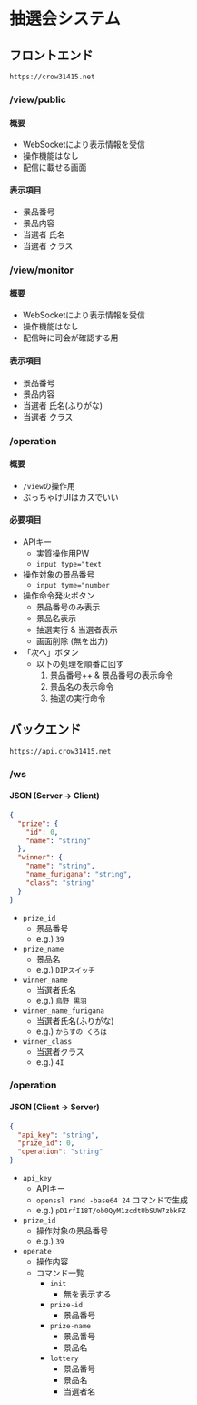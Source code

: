 # 抽選会システム

## フロントエンド

`https://crow31415.net`

### /view/public

#### 概要

- WebSocketにより表示情報を受信
- 操作機能はなし
- 配信に載せる画面

#### 表示項目

- 景品番号
- 景品内容
- 当選者 氏名
- 当選者 クラス

### /view/monitor

#### 概要

- WebSocketにより表示情報を受信
- 操作機能はなし
- 配信時に司会が確認する用

#### 表示項目

- 景品番号
- 景品内容
- 当選者 氏名(ふりがな)
- 当選者 クラス

### /operation

#### 概要

- `/view`の操作用
- ぶっちゃけUIはカスでいい

#### 必要項目

- APIキー
  - 実質操作用PW
  - `input type="text`
- 操作対象の景品番号
  - `input tyme="number`
- 操作命令発火ボタン
  - 景品番号のみ表示
  - 景品名表示
  - 抽選実行 & 当選者表示
  - 画面削除 (無を出力)
- 「次へ」ボタン
  - 以下の処理を順番に回す
    1. 景品番号++ & 景品番号の表示命令
    2. 景品名の表示命令
    3. 抽選の実行命令

## バックエンド

`https://api.crow31415.net`

### /ws

#### JSON (Server -> Client)

```json
{
  "prize": {
    "id": 0,
    "name": "string"
  },
  "winner": {
    "name": "string",
    "name_furigana": "string",
    "class": "string"
  }
}
```

- `prize_id`
  - 景品番号
  - e.g.) `39`
- `prize_name`
  - 景品名
  - e.g.) `DIPスイッチ`
- `winner_name`
  - 当選者氏名
  - e.g.) `烏野 黒羽`
- `winner_name_furigana`
  - 当選者氏名(ふりがな)
  - e.g.) `からすの くろは`
- `winner_class`
  - 当選者クラス
  - e.g.) `4I`

### /operation

#### JSON (Client -> Server)

```json
{
  "api_key": "string",
  "prize_id": 0,
  "operation": "string"
}
```

- `api_key`
  - APIキー
  - `openssl rand -base64 24` コマンドで生成
  - e.g.) `pD1rfI18T/ob0QyM1zcdtUbSUW7zbkFZ`
- `prize_id`
  - 操作対象の景品番号
  - e.g.) `39`
- `operate`
  - 操作内容
  - コマンド一覧
    - `init`
      - 無を表示する
    - `prize-id`
      - 景品番号
    - `prize-name`
      - 景品番号
      - 景品名
    - `lottery`
      - 景品番号
      - 景品名
      - 当選者名
